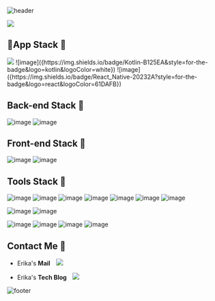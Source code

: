 ![header](https://capsule-render.vercel.app/api?type=waving&color=F8640C&height=100&section=header&text=Erika%20Han&fontSize=50)

<a href="https://hits.seeyoufarm.com"><img src="https://hits.seeyoufarm.com/api/count/incr/badge.svg?url=https%3A%2F%2Fgithub.com%2FppErika%2Fhit-counter&count_bg=%233190D3&title_bg=%23555555&icon=git.svg&icon_color=%23E2E2E2&title=hits&edge_flat=false"/></a>

## App Stack 🐯
<img src="{https://img.shields.io/badge/Android-3DDC84?style=for-the-badge&logo=android&logoColor=white}"/>
![image]({https://img.shields.io/badge/Kotlin-B125EA&style=for-the-badge&logo=kotlin&logoColor=white})
![image]({https://img.shields.io/badge/React_Native-20232A?style=for-the-badge&logo=react&logoColor=61DAFB})

## Back-end Stack 🐯
![image]({https://img.shields.io/badge/Node%20js-339933?style=for-the-badge&logo=nodedotjs&logoColor=white})
![image]({https://img.shields.io/badge/MySQL-005C84?style=for-the-badge&logo=mysql&logoColor=white})

## Front-end Stack 🐯
![image]({https://img.shields.io/badge/Vue%20js-35495E?style=for-the-badge&logo=vuedotjs&logoColor=4FC08D})
![image]({https://img.shields.io/badge/React-20232A?style=for-the-badge&logo=react&logoColor=61DAFB})

## Tools Stack 🐯
![image]({https://img.shields.io/badge/Android_Studio-3DDC84?style=for-the-badge&logo=android-studio&logoColor=white})
![image]({https://img.shields.io/badge/VSCode-0078D4?style=for-the-badge&logo=visual%20studio%20code&logoColor=white})
![image]({https://img.shields.io/badge/firebase-ffca28?style=for-the-badge&logo=firebase&logoColor=black})
![image]({https://img.shields.io/badge/GIT-E44C30?style=for-the-badge&logo=git&logoColor=white})
![image]({https://img.shields.io/badge/Postman-FF6C37?style=for-the-badge&logo=Postman&logoColor=white})
![image]({https://img.shields.io/badge/Swagger-85EA2D?style=for-the-badge&logo=Swagger&logoColor=white})
![image]({https://img.shields.io/badge/Sourcetree-0052CC?style=for-the-badge&logo=Sourcetree&logoColor=white})

![image]({https://img.shields.io/badge/Adobe%20XD-470137?style=for-the-badge&logo=Adobe%20XD&logoColor=#FF61F6})
![image]({https://img.shields.io/badge/Figma-F24E1E?style=for-the-badge&logo=figma&logoColor=white})

![image]({https://img.shields.io/badge/Microsoft_Teams-6264A7?style=for-the-badge&logo=microsoft-teams&logoColor=white})
![image]({https://img.shields.io/badge/Slack-4A154B?style=for-the-badge&logo=slack&logoColor=white})
![image]({https://img.shields.io/badge/Miro-F7C922?style=for-the-badge&logo=Miro&logoColor=050036})
![image]({https://img.shields.io/badge/Notion-000000?style=for-the-badge&logo=notion&logoColor=white})

<!--
[![Anurag's GitHub stats](https://github-readme-stats.vercel.app/api?username=ppErika&count_private=true&show_icons=true&theme=solarized-light)](https://github.com/ppErika/github-readme-stats)
-->

## Contact Me 🐯
- Erika's **Mail**
    <img 
        src="https://img.shields.io/badge/Gmail-F8640C?style=flat&logo=Gmail&logoColor=white&link=mailto:hanerika11@gmail.com"
        style="height : auto; margin-left : 10px; margin-right : 10px;"/>
        
- Erika's **Tech Blog**
    <a href="https://blog.naver.com/hanerika_11">
    <img 
        src="http://img.shields.io/badge/-Blog-3190D3?style=flat&logo=Storyblok&logoColor=white&link=https://blog.naver.com/hanerika_11"
        style="height : auto; margin-left : 10px; margin-right : 10px;"/>
</a>


![footer](https://capsule-render.vercel.app/api?type=waving&color=F8640C&height=100&section=footer)

<!--
**ppErika/ppErika** is a ✨ _special_ ✨ repository because its `README.md` (this file) appears on your GitHub profile.

Here are some ideas to get you started:

- 🔭 I’m currently working on ...
- 🌱 I’m currently learning ...
- 👯 I’m looking to collaborate on ...
- 🤔 I’m looking for help with ...
- 💬 Ask me about ...
- 📫 How to reach me: ...
- 😄 Pronouns: ...
- ⚡ Fun fact: ...
-->
